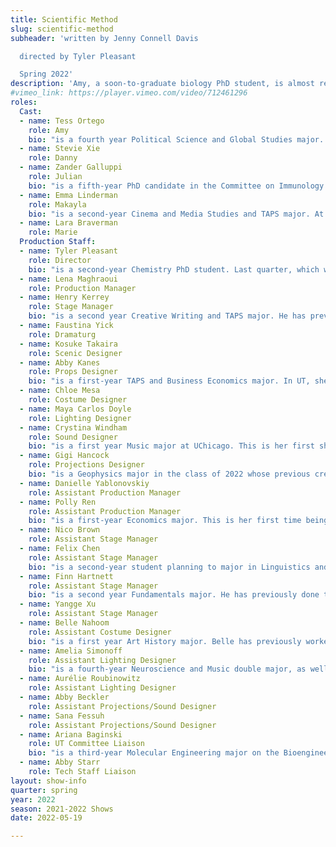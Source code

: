 ```yaml
---
title: Scientific Method
slug: scientific-method
subheader: 'written by Jenny Connell Davis

  directed by Tyler Pleasant

  Spring 2022'
description: 'Amy, a soon-to-graduate biology PhD student, is almost ready to submit her cancer research work. Meanwhile at a conference, her mentor finds out that a heavily overlapping work was recently published, rendering Amy’s hard work no longer usable. She is now forced to start over on a new project and seek outside funding. Getting scooped isn’t a rare occurrence in science, but what happened to Amy might be more than a simple coincidence.'
#vimeo_link: https://player.vimeo.com/video/712461296
roles:
  Cast:
  - name: Tess Ortego
    role: Amy
    bio: "is a fourth year Political Science and Global Studies major. She has previously worked on *Welcome Back to My Channel* (Martha). She is so excited to end her senior year by working with this amazing team!"
  - name: Stevie Xie
    role: Danny
  - name: Zander Galluppi
    role: Julian
    bio: "is a fifth-year PhD candidate in the Committee on Immunology.  He has performed in over 15 UT/TAPS productions and is in his fourth term on UT Committee. Some of his favorite UT credits include *Love's Labour's Lost* (Holofernes), *Animals Out of Paper* (Andy), and *Peter and the Starcatcher* (Smee).  Zander also performs regionally in Chicago, where his credits include work with CenterStage in Lake Forest, the Beverly Arts Center, This Moment Productions, and Underscore Theatre Company as part of the Chicago Musical Theatre Festival.  You can catch him appearing next as Lysander in CenterStage in Lake Forest's outdoor touring production of *A Midsummer Night's Dream* late this summer!  "
  - name: Emma Linderman
    role: Makayla
    bio: "is a second-year Cinema and Media Studies and TAPS major. At UChicago, she has acted in *Amazons and Their Men* (The Extra) and *Yivdak* (Zahara), and has also performed in regional and community productions. She is also a member of UChicago's independent improv group, Occam's Razor. She has not taken a science class since last year."
  - name: Lara Braverman
    role: Marie
  Production Staff:
  - name: Tyler Pleasant
    role: Director
    bio: "is a second-year Chemistry PhD student. Last quarter, which was his first quarter with UT, he was the Production Manager for workshops. This is his second time directing a full-length show and he is very excited to share the amazing work of the whole team with you! Other than living in the rehearsal room for the last 7 weeks, Tyler also enjoys board games, D&D, video games, and anime."
  - name: Lena Maghraoui
    role: Production Manager
  - name: Henry Kerrey
    role: Stage Manager
    bio: "is a second year Creative Writing and TAPS major. He has previously worked on the Winter 2022 Theater[24] Festival (Writer) and is an active member of Pint Sized Plays (Actor/Director). He currently is working on multiple student projects both in theater and film."
  - name: Faustina Yick
    role: Dramaturg
  - name: Kosuke Takaira
    role: Scenic Designer
  - name: Abby Kanes
    role: Props Designer
    bio: "is a first-year TAPS and Business Economics major. In UT, she performed in the *The Heirs* Workshop (Aveline) in Fall 2021 and this quarter played in the pit orchestra for *The Trail to Oregon*. At her performing arts summer camp, she was a CIT in the props department designing, creating, and finding props for numerous shows. She is also a member of UT Committee."
  - name: Chloe Mesa
    role: Costume Designer
  - name: Maya Carlos Doyle
    role: Lighting Designer
  - name: Crystina Windham
    role: Sound Designer
    bio: "is a first year Music major at UChicago. This is her first show at the College. She hopes to continue her involvement with University Theater and increase her knowledge in sound design. She would like to thank the cast and crew for their kindness and teamwork in bringing this production to life."
  - name: Gigi Hancock
    role: Projections Designer
    bio: "is a Geophysics major in the class of 2022 whose previous credits include *Machinal* (Assistant Sound Designer), *Fun Home* (Assistant Lighting Designer), *Twelfth Night* (Assistant Props Designer), *Company* (Co-Sound Designer/Assistant Props Designer), *Waiting for Godot* (Sound Designer), *Welcome Back to My Channel* (Video Manager), and the art installation *Telephone: A Memorial to the Present* (Electronics). Gigi currently works for TAPS in the scene and sound shops, and is glad to have returned to in-person theatre before they graduate!"
  - name: Danielle Yablonovskiy
    role: Assistant Production Manager
  - name: Polly Ren
    role: Assistant Production Manager
    bio: "is a first-year Economics major. This is her first time being involved in a theatre production. Outside of theatre, Polly enjoys rowing, surfing the internet, and playing Minesweeper."
  - name: Nico Brown
    role: Assistant Stage Manager
  - name: Felix Chen
    role: Assistant Stage Manager
    bio: "is a second-year student planning to major in Linguistics and Sociology. This is his first time with UT in any capacity, but previously in grade school, among other things, he has served as actor and props coordinator. Outside of theater, Felix rides the bicycle, does copyediting at The Chicago Maroon, and is currently a student building manager at Reynolds and Ida Noyes."
  - name: Finn Hartnett
    role: Assistant Stage Manager
    bio: "is a second year Fundamentals major. He has previously done tech work for various plays in high school. In his free time, Finn enjoys playing soccer and petting his cat."
  - name: Yangge Xu
    role: Assistant Stage Manager
  - name: Belle Nahoom
    role: Assistant Costume Designer
    bio: "is a first year Art History major. Belle has previously worked on *The Heirs* (Assistant Stage Manager), *Yivdak* (Jared), Staged Readings (Actor), and Theater[24] (Actor). She is also an actor on the Commedia Troupe on campus. She is very excited to be working on this show!"
  - name: Amelia Simonoff
    role: Assistant Lighting Designer
    bio: "is a fourth-year Neuroscience and Music double major, as well as pre-med. She has previously done camera work for *86th Annual*, and was the lighting designer on *Fields of Asphodel*, *Ah Wing and the Automaton Eagle*, and *The Trail to Oregon*. She hopes you likes microscopes!"
  - name: Aurélie Roubinowitz
    role: Assistant Lighting Designer
  - name: Abby Beckler
    role: Assistant Projections/Sound Designer
  - name: Sana Fessuh
    role: Assistant Projections/Sound Designer
  - name: Ariana Baginski
    role: UT Committee Liaison
    bio: "is a third-year Molecular Engineering major on the Bioengineering track and a TAPS minor. She has previously worked on *The Winter’s Tale* (Assistant Scenic Designer), *The Old Man and the Old Moon* (Assistant Scenic Designer), *My H8 Letter to the Gr8 American Theater* (Assistant Sound Designer), and *The Trail to Oregon* (Calling Stage Manager)."
  - name: Abby Starr
    role: Tech Staff Liaison
layout: show-info
quarter: spring
year: 2022
season: 2021-2022 Shows
date: 2022-05-19

---
```

